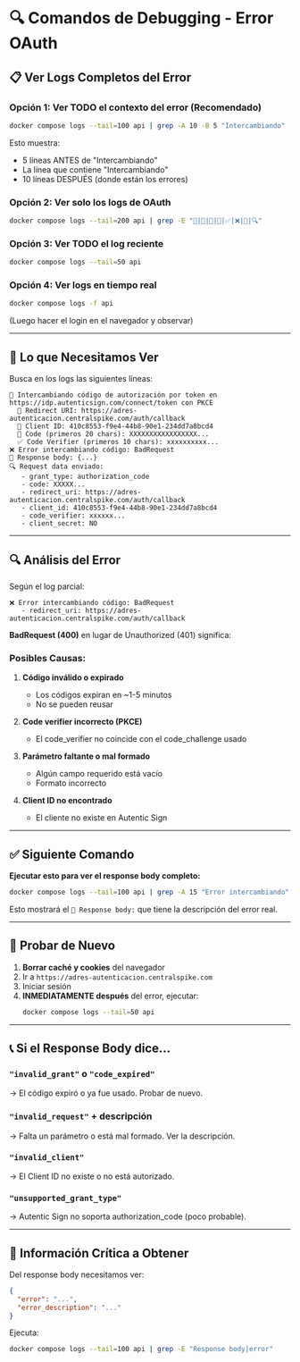 # 🔍 Comandos de Debugging - Error OAuth

## 📋 Ver Logs Completos del Error

### Opción 1: Ver TODO el contexto del error (Recomendado)
```bash
docker compose logs --tail=100 api | grep -A 10 -B 5 "Intercambiando"
```

Esto muestra:
- 5 líneas ANTES de "Intercambiando"
- La línea que contiene "Intercambiando"  
- 10 líneas DESPUÉS (donde están los errores)

### Opción 2: Ver solo los logs de OAuth
```bash
docker compose logs --tail=200 api | grep -E "🔄|📍|🔑|📝|✅|❌|📄|🔍" 
```

### Opción 3: Ver TODO el log reciente
```bash
docker compose logs --tail=50 api
```

### Opción 4: Ver logs en tiempo real
```bash
docker compose logs -f api
```
(Luego hacer el login en el navegador y observar)

---

## 🎯 Lo que Necesitamos Ver

Busca en los logs las siguientes líneas:

```
🔄 Intercambiando código de autorización por token en https://idp.autenticsign.com/connect/token con PKCE
  📍 Redirect URI: https://adres-autenticacion.centralspike.com/auth/callback
  🔑 Client ID: 410c8553-f9e4-44b8-90e1-234dd7a8bcd4
  📝 Code (primeros 20 chars): XXXXXXXXXXXXXXXXX...
  ✅ Code Verifier (primeros 10 chars): xxxxxxxxxx...
❌ Error intercambiando código: BadRequest
📄 Response body: {...}
🔍 Request data enviado:
   - grant_type: authorization_code
   - code: XXXXX...
   - redirect_uri: https://adres-autenticacion.centralspike.com/auth/callback
   - client_id: 410c8553-f9e4-44b8-90e1-234dd7a8bcd4
   - code_verifier: xxxxxx...
   - client_secret: NO
```

---

## 🔍 Análisis del Error

Según el log parcial:
```
❌ Error intercambiando código: BadRequest
   - redirect_uri: https://adres-autenticacion.centralspike.com/auth/callback
```

**BadRequest (400)** en lugar de Unauthorized (401) significa:

### Posibles Causas:

1. **Código inválido o expirado**
   - Los códigos expiran en ~1-5 minutos
   - No se pueden reusar

2. **Code verifier incorrecto (PKCE)**
   - El code_verifier no coincide con el code_challenge usado

3. **Parámetro faltante o mal formado**
   - Algún campo requerido está vacío
   - Formato incorrecto

4. **Client ID no encontrado**
   - El cliente no existe en Autentic Sign

---

## ✅ Siguiente Comando

**Ejecutar esto para ver el response body completo:**

```bash
docker compose logs --tail=100 api | grep -A 15 "Error intercambiando"
```

Esto mostrará el `📄 Response body:` que tiene la descripción del error real.

---

## 🧪 Probar de Nuevo

1. **Borrar caché y cookies** del navegador
2. Ir a `https://adres-autenticacion.centralspike.com`
3. Iniciar sesión
4. **INMEDIATAMENTE después** del error, ejecutar:
   ```bash
   docker compose logs --tail=50 api
   ```

---

## 📞 Si el Response Body dice...

### `"invalid_grant"` o `"code_expired"`
→ El código expiró o ya fue usado. Probar de nuevo.

### `"invalid_request"` + descripción
→ Falta un parámetro o está mal formado. Ver la descripción.

### `"invalid_client"`
→ El Client ID no existe o no está autorizado.

### `"unsupported_grant_type"`
→ Autentic Sign no soporta authorization_code (poco probable).

---

## 🎯 Información Crítica a Obtener

Del response body necesitamos ver:
```json
{
  "error": "...",
  "error_description": "..."
}
```

Ejecuta:
```bash
docker compose logs --tail=100 api | grep -E "Response body|error"
```
